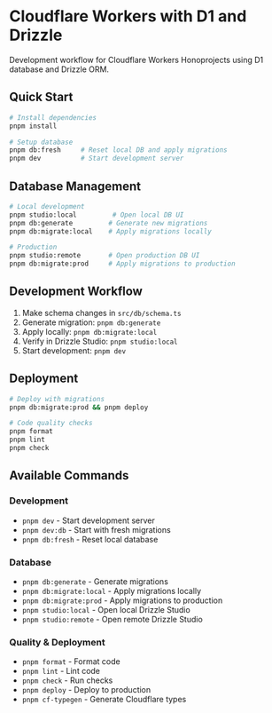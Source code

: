 # Cloudflare Workers with D1 and Drizzle

Development workflow for Cloudflare Workers Honoprojects using D1 database and Drizzle ORM.

## Quick Start

```bash
# Install dependencies
pnpm install

# Setup database
pnpm db:fresh     # Reset local DB and apply migrations
pnpm dev          # Start development server
```

## Database Management

```bash
# Local development
pnpm studio:local         # Open local DB UI
pnpm db:generate         # Generate new migrations
pnpm db:migrate:local    # Apply migrations locally

# Production
pnpm studio:remote       # Open production DB UI
pnpm db:migrate:prod     # Apply migrations to production
```

## Development Workflow

1. Make schema changes in `src/db/schema.ts`
2. Generate migration: `pnpm db:generate`
3. Apply locally: `pnpm db:migrate:local`
4. Verify in Drizzle Studio: `pnpm studio:local`
5. Start development: `pnpm dev`

## Deployment

```bash
# Deploy with migrations
pnpm db:migrate:prod && pnpm deploy

# Code quality checks
pnpm format
pnpm lint
pnpm check
```

## Available Commands

### Development
- `pnpm dev` - Start development server
- `pnpm dev:db` - Start with fresh migrations
- `pnpm db:fresh` - Reset local database

### Database
- `pnpm db:generate` - Generate migrations
- `pnpm db:migrate:local` - Apply migrations locally
- `pnpm db:migrate:prod` - Apply migrations to production
- `pnpm studio:local` - Open local Drizzle Studio
- `pnpm studio:remote` - Open remote Drizzle Studio

### Quality & Deployment
- `pnpm format` - Format code
- `pnpm lint` - Lint code
- `pnpm check` - Run checks
- `pnpm deploy` - Deploy to production
- `pnpm cf-typegen` - Generate Cloudflare types